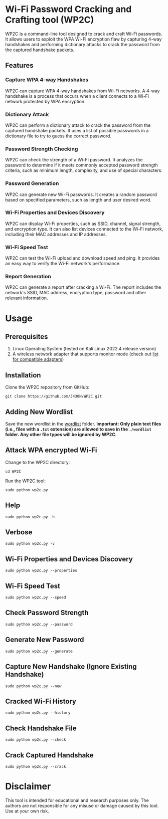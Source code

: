 # Wi-Fi Password Cracking and Crafting tool (WP2C)
WP2C is a command-line tool designed to crack and craft Wi-Fi passwords. It allows users to exploit the WPA Wi-Fi encryption flaw by capturing 4-way handshakes and performing dictionary attacks to crack the password from the captured handshake packets. 

## Features
### Capture WPA 4-way Handshakes
WP2C can capture WPA 4-way handshakes from Wi-Fi networks. A 4-way handshake is a process that occurs when a client connects to a Wi-Fi network protected by WPA encryption.

### Dictionary Attack
WP2C can perform a dictionary attack to crack the password from the captured handshake packets. It uses a list of possible passwords in a dictionary file to try to guess the correct password.

### Password Strength Checking
WP2C can check the strength of a Wi-Fi password. It analyzes the password to determine if it meets commonly accepted password strength criteria, such as minimum length, complexity, and use of special characters.

### Password Generation
WP2C can generate new Wi-Fi passwords. It creates a random password based on specified parameters, such as length and user desired word.

### Wi-Fi Properties and Devices Discovery
WP2C can display Wi-Fi properties, such as SSID, channel, signal strength, and encryption type. It can also list devices connected to the Wi-Fi network, including their MAC addresses and IP addresses.

### Wi-Fi Speed Test
WP2C can test the Wi-Fi upload and download speed and ping. It provides an easy way to verify the Wi-Fi network's performance.

### Report Generation
WP2C can generate a report after cracking a Wi-Fi. The report includes the network's SSID, MAC address, encryption type, password and other relevant information.


# Usage
## Prerequisites
1. Linux Operating System (tested on Kali Linux 2022.4 release version)
2. A wireless network adapter that supports monitor mode (check out [list for compatible adapters](https://deviwiki.com/wiki/List_of_Wireless_Adapters_That_Support_Monitor_Mode_and_Packet_Injection))

## Installation
Clone the WP2C repository from GitHub:

```
git clone https://github.com/J430N/WP2C.git
```

## Adding New Wordlist
Save the new wordlist in the [wordlist](https://github.com/J430N/WP2C/tree/master/wordlist) folder.
**Important: Only plain text files (i.e., files with a `.txt` extension) are allowed to save in the `./wordlist` folder. Any other file types will be ignored by WP2C.**

## Attack WPA encrypted Wi-Fi
Change to the WP2C directory:
```
cd WP2C
```
Run the WP2C tool:
```
sudo python wp2c.py
```

## Help
```
sudo python wp2c.py -h
```

## Verbose
```
sudo python wp2c.py -v
```

## Wi-Fi Properties and Devices Discovery
```
sudo python wp2c.py --properties
```

## Wi-Fi Speed Test
```
sudo python wp2c.py --speed
```

## Check Password Strength
```
sudo python wp2c.py --password
```

## Generate New Password
```
sudo python wp2c.py --generate
```

## Capture New Handshake (Ignore Existing Handshake)
```
sudo python wp2c.py --new
```

## Cracked Wi-Fi History
```
sudo python wp2c.py --history
```

## Check Handshake File
```
sudo python wp2c.py --check
```
## Crack Captured Handshake
```
sudo python wp2c.py --crack
```

# Disclaimer
This tool is intended for educational and research purposes only. The authors are not responsible for any misuse or damage caused by this tool. Use at your own risk.
